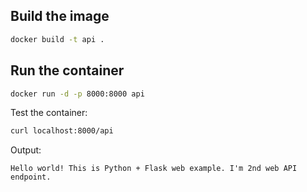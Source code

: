 ## Build the image

```bash
docker build -t api .
```

## Run the container

```bash
docker run -d -p 8000:8000 api
```

Test the container:
```bash
curl localhost:8000/api
```

Output:
```
Hello world! This is Python + Flask web example. I'm 2nd web API endpoint.
```
